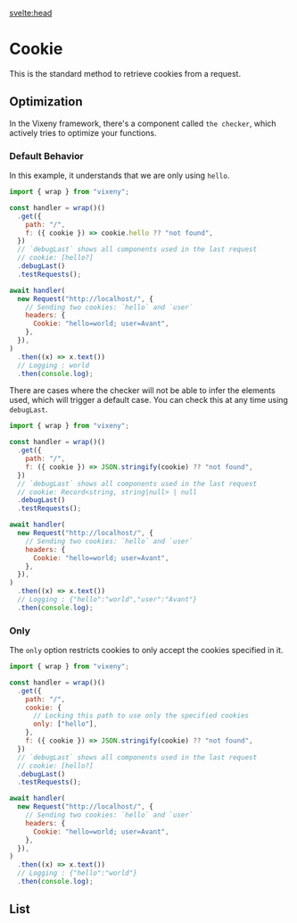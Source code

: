 <script>
  import ListOfComponents from '$lib/components/listofBasic.svelte';;
</script>

<svelte:head>

<script src='/prism.mjs' defer></script>
<title>Cookie - Vixeny</title>
  <meta name="description" content="Understanding cookies"/>
  <meta name="keywords" content="cookies, FP, functional programming, web development, Vixeny framework, HTTP cookies"/>
</svelte:head>

# Cookie

This is the standard method to retrieve cookies from a request.

## Optimization

In the Vixeny framework, there's a component called `the checker`, which
actively tries to optimize your functions.

### Default Behavior

In this example, it understands that we are only using `hello`.

```javascript
import { wrap } from "vixeny";

const handler = wrap()()
  .get({
    path: "/",
    f: ({ cookie }) => cookie.hello ?? "not found",
  })
  // `debugLast` shows all components used in the last request
  // cookie: [hello?]
  .debugLast()
  .testRequests();

await handler(
  new Request("http://localhost/", {
    // Sending two cookies: `hello` and `user`
    headers: {
      Cookie: "hello=world; user=Avant",
    },
  }),
)
  .then((x) => x.text())
  // Logging : world
  .then(console.log);
```

There are cases where the checker will not be able to infer the elements used,
which will trigger a default case. You can check this at any time using
`debugLast`.

```javascript
import { wrap } from "vixeny";

const handler = wrap()()
  .get({
    path: "/",
    f: ({ cookie }) => JSON.stringify(cookie) ?? "not found",
  })
  // `debugLast` shows all components used in the last request
  // cookie: Record<string, string|null> | null
  .debugLast()
  .testRequests();

await handler(
  new Request("http://localhost/", {
    // Sending two cookies: `hello` and `user`
    headers: {
      Cookie: "hello=world; user=Avant",
    },
  }),
)
  .then((x) => x.text())
  // Logging : {"hello":"world","user":"Avant"}
  .then(console.log);
```

### Only

The `only` option restricts cookies to only accept the cookies specified in it.

```javascript
import { wrap } from "vixeny";

const handler = wrap()()
  .get({
    path: "/",
    cookie: {
      // Locking this path to use only the specified cookies
      only: ["hello"],
    },
    f: ({ cookie }) => JSON.stringify(cookie) ?? "not found",
  })
  // `debugLast` shows all components used in the last request
  // cookie: [hello?]
  .debugLast()
  .testRequests();

await handler(
  new Request("http://localhost/", {
    // Sending two cookies: `hello` and `user`
    headers: {
      Cookie: "hello=world; user=Avant",
    },
  }),
)
  .then((x) => x.text())
  // Logging : {"hello":"world"}
  .then(console.log);
```

## List

<ListOfComponents />
